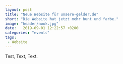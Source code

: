 ```yaml
---
layout: post
title: "Neue Website für unsere-gelder.de"
short: "Die Website hat jetzt mehr bunt und farbe."
image: "header/nook.jpg"
date:   2019-09-01 12:22:57 +0200
categories: "events"
tags:
 - Website
---
```


Test, Text, Text.
